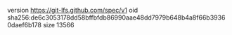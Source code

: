 version https://git-lfs.github.com/spec/v1
oid sha256:de6c3053178dd58bffbfdb86990aae48dd7979b648b4a8f66b39360daef6b178
size 13566
